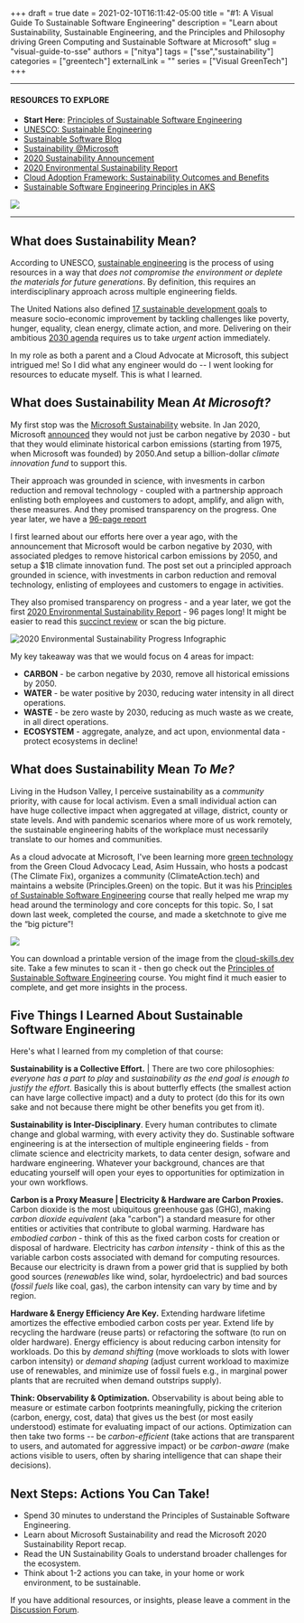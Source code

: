+++ 
draft = true
date = 2021-02-10T16:11:42-05:00
title = "#1: A Visual Guide To Sustainable Software Engineering"
description = "Learn about Sustainability, Sustainable Engineering, and the Principles and Philosophy driving Green Computing and Sustainable Software at Microsoft"
slug = "visual-guide-to-sse"
authors = ["nitya"]
tags = ["sse","sustainability"]
categories = ["greentech"]
externalLink = ""
series = ["Visual GreenTech"]
+++

---
#### RESOURCES TO EXPLORE

 * **Start Here**: [Principles of Sustainable Software Engineering](https://aka.ms/visual-greentech) 
 * [UNESCO: Sustainable Engineering](http://www.unesco.org/new/en/natural-sciences/science-technology/engineering/sustainable-engineering/)
 * [Sustainable Software Blog](https://devblogs.microsoft.com/sustainable-software/?WT.mc_id=mobile-15747-ninarasi) 
 * [Sustainability @Microsoft](https://www.microsoft.com/en-us/sustainability?activetab=pivot_1%3aprimaryr3&WT.mc_id=mobile-15747-ninarasi) 
 * [2020 Sustainability Announcement](https://blogs.microsoft.com/blog/2020/01/16/microsoft-will-be-carbon-negative-by-2030/?WT.mc_id=mobile-15747-ninarasi)
 * [2020 Environmental Sustainability Report](https://techcommunity.microsoft.com/t5/green-tech-blog/part-one-a-review-of-the-microsoft-2020-environmental/ba-p/2115986?WT.mc_id=mobile-15747-ninarasi) 
 * [Cloud Adoption Framework: Sustainability Outcomes and Benefits](https://docs.microsoft.com/en-us/azure/cloud-adoption-framework/strategy/business-outcomes/sustainability#the-microsoft-sustainability-journey?WT.mc_id=mobile-15747-ninarasi) 
 * [Sustainable Software Engineering Principles in AKS](https://docs.microsoft.com/en-us/azure/aks/concepts-sustainable-software-engineering?WT.mc_id=mobile-15747-ninarasi) 
 

<!-- See Guidance: https://www.w3schools.com/htmL/html_images_imagemap.asp -->
<img src="https://cloud-skills.dev/gallery/GreenTech-1-SustainabilityPrinciples.png" usemap="#sketchnote">

<map name="sketchnote">
    <area shape="circle" coords="0,0,300" target="_blank" alt="Principles Module" title="Principles Module" href="https://docs.microsoft.com/en-us/learn/modules/sustainable-software-engineering-overview/?WT.mc_id=mobile-15747-ninarasi">
    <area shape="circle" coords="500,0,300" target="_blank" alt="Philosophy" title="Philosophy" href="https://docs.microsoft.com/en-us/learn/modules/sustainable-software-engineering-overview/3-carbon?WT.mc_id=mobile-15747-ninarasi">
    <area shape="circle" coords="1000,300,300" target="_blank" alt="Carbon" title="Carbon" href="https://docs.microsoft.com/en-us/learn/modules/sustainable-software-engineering-overview/3-carbon?WT.mc_id=mobile-15747-ninarasi">
    <area shape="circle" coords="500,500,200" target="_blank" alt="Carbon Intensity" title="Carbon Intensity" href="https://docs.microsoft.com/en-us/learn/modules/sustainable-software-engineering-overview/5-carbon-intensity?WT.mc_id=mobile-15747-ninarasi">
    <area shape="circle" coords="1000,700,300" target="_blank" alt="Electricity" title="Electricity" href="https://docs.microsoft.com/en-us/learn/modules/sustainable-software-engineering-overview/4-electricity?WT.mc_id=mobile-15747-ninarasi">
</map>

---


## What does Sustainability Mean?
According to UNESCO, [sustainable engineering](http://www.unesco.org/new/en/natural-sciences/science-technology/engineering/sustainable-engineering/) is the process  of using resources in a way that _does not compromise the environment or deplete the materials for future generations_. By definition, this requires an interdisciplinary approach across multiple engineering fields.

The United Nations also defined [17 sustainable development goals](https://www.un.org/sustainabledevelopment/) to measure socio-economic improvement by tackling challenges like poverty, hunger, equality, clean energy, climate action, and more. Delivering on their ambitious [2030 agenda](https://www.un.org/ga/search/view_doc.asp?symbol=A/RES/70/1&Lang=E) requires us to take *urgent* action immediately.

In my role as both a parent and a Cloud Advocate at Microsoft, this subject intrigued me! So I did what any engineer would do -- I went looking for resources to educate myself. This is what I learned.
 

## What does Sustainability Mean _At Microsoft?_ 

My first stop was the [Microsoft Sustainability](https://www.microsoft.com/en-us/sustainability?activetab=pivot_1%3aprimaryr3&WT.mc_id=mobile-15747-ninarasi) website. In Jan 2020, Microsoft [announced](https://blogs.microsoft.com/blog/2020/01/16/microsoft-will-be-carbon-negative-by-2030/?WT.mc_id=mobile-15747-ninarasi) they would not just be carbon negative by 2030 - but that they would eliminate historical carbon emissions (starting from 1975, when Microsoft was founded) by 2050.And setup a billion-dollar _climate innovation fund_ to support this.

Their approach was grounded in science, with invesments in carbon reduction and removal technology - coupled with a partnership approach enlisting both employees and customers to adopt, amplify, and align with, these measures. And they promised transparency on the progress. One year later, we have a [96-page report]()


I first learned about our efforts here over a year ago, with the announcement that Microsoft would be carbon negative by 2030, with associated pledges to remove historical carbon emissions by 2050, and setup a $1B climate innovation fund. The post set out a principled approach grounded in science, with investments in carbon reduction and removal technology, enlisting of employees and customers to engage in activities.

They also promised transparency on progress - and a year later, we got the first [2020 Environmental Sustainability Report](https://techcommunity.microsoft.com/t5/green-tech-blog/part-one-a-review-of-the-microsoft-2020-environmental/ba-p/2115986?WT.mc_id=mobile-15747-ninarasi) - 96 pages long! It might be easier to read this [succinct review](https://techcommunity.microsoft.com/t5/green-tech-blog/part-one-a-review-of-the-microsoft-2020-environmental/ba-p/2115986?WT.mc_id=mobile-15747-ninarasi) or scan the big picture.

![2020 Environmental Sustainability Progress Infographic](https://techcommunity.microsoft.com/t5/image/serverpage/image-id/252818i9E7E43F5A7B4F7E0/image-size/large?v=1.0&px=999&WT.mc_id=mobile-15747-ninarasi)

My key takeaway was that we would focus on 4 areas for impact:
 * **CARBON** - be carbon negative by 2030, remove all historical emissions by 2050.
 * **WATER** - be water positive by 2030, reducing water intensity in all direct operations.
 * **WASTE** - be zero waste by 2030, reducing as much waste as we create, in all direct operations.
 * **ECOSYSTEM** - aggregate, analyze, and act upon, envionmental data - protect ecosystems in decline!


## What does Sustainability Mean _To Me?_ 

Living in the Hudson Valley, I perceive sustainability as a _community_ priority, with cause for local activism. Even a small individual action can have huge collective impact when aggregated at village, district, county or state levels. And with pandemic scenarios where more of us work remotely, the sustainable engineering habits of the workplace must necessarily translate to our homes and communities.

As a cloud advocate at Microsoft, I've been learning more [green technology](https://techcommunity.microsoft.com/t5/green-tech-blog/bg-p/GreenTechBlog?WT.mc_id=green-11116-cxa) from the Green Cloud Advocacy Lead, Asim Hussain, who hosts a podcast (The Climate Fix), organizes a community (ClimateAction.tech) and maintains a website (Principles.Green) on the topic. But it was his [Principles of Sustainable Software Engineering](https://aka.ms/visual-greentech) course that really helped me wrap my head around the terminology and core concepts for this topic. So, I sat down last week, completed the course, and made a sketchnote to give me the “big picture”!

![](https://cloud-skills.dev/gallery/GreenTech-1-SustainabilityPrinciples.png)
 
You can download a printable version of the image from the [cloud-skills.dev](https://cloud-skills.dev) site. Take a few minutes to scan it - then go check out the [Principles of Sustainable Software Engineering](https://aka.ms/visual-greentech) course. You might find it much easier to complete, and get more insights in the process.


## Five Things I Learned About Sustainable Software Engineering
 
Here's what I learned from my completion of that course:


**Sustainability is a Collective Effort.** | There are two core philosophies: _everyone has a part to play_ and _sustainability as the end goal is enough to justify the effort_. Basically this is about butterfly effects (the smallest action can have large collective impact) and a duty to protect (do this for its own sake and not because there might be other benefits you get from it).


**Sustainability is Inter-Disciplinary**. Every human contributes to climate change and global warming, with every activity they do. Sustinable software engineering is at the intersection of multiple engineering fields - from climate science and electricity markets, to data center design, sofware and hardware engineering. Whatever your background, chances are that educating yourself will open your eyes to opportunities for optimization in your own workflows.

**Carbon is a Proxy Measure | Electricity & Hardware are Carbon Proxies.** Carbon dioxide is the most ubiquitous greenhouse gas (GHG), making _carbon dioxide equivalent_ (aka "carbon") a standard measure for other entities or activities that contribute to global warming. Hardware has _embodied carbon_ - think of this as the fixed carbon costs for creation or disposal of hardware. Electricity has _carbon intensity_ - think of this as the variable carbon costs associated with demand for computing resources. Because our electricity is drawn from a power grid that is supplied by both good sources (_renewables_ like wind, solar, hyrdoelectric) and bad sources (_fossil fuels_ like coal, gas), the carbon intensity can vary by time and by region.


 **Hardware & Energy Efficiency Are Key.** Extending hardware lifetime amortizes the effective embodied carbon costs per year. Extend life by recycling the hardware (reuse parts) or refactoring the software (to run on older hardware). Energy efficiency is about reducing carbon intensity for workloads. Do this by _demand shifting_ (move workloads to slots with lower carbon intensity) or _demand shaping_ (adjust current workload to maximize use of renewables, and minimize use of fossil fuels e.g., in marginal power plants that are recruited when demand outstrips supply). 


**Think: Observability & Optimization.** Observability is about being able to measure or estimate carbon footprints meaningfully, picking the criterion (carbon, energy, cost, data) that gives us the best (or most easily understood) estimate for evaluating impact of our actions. Optimization can then take two forms -- be _carbon-efficient_ (take actions that are transparent to users, and automated for aggressive impact) or be _carbon-aware_ (make actions visible to users, often by sharing intelligence that can shape their decisions). 

 

## Next Steps: Actions You Can Take! 

 * Spend 30 minutes to understand the Principles of Sustainable Software Engineering.  
 * Learn about Microsoft Sustainability and read the Microsoft 2020 Sustainability Report recap. 
 * Read the UN Sustainability Goals to understand broader challenges for the ecosystem. 
 * Think about 1-2 actions you can take, in your home or work environment, to be sustainable. 

If you have additional resources, or insights, please leave a comment in the [Discussion Forum](/visual-azure/community).